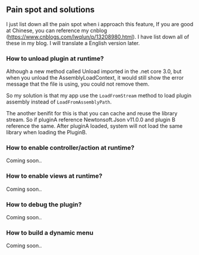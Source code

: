 ## Pain spot and solutions
I just list down all the pain spot when i approach this feature, If you are good at Chinese, you can reference my cnblog (https://www.cnblogs.com/lwqlun/p/13208980.html). I have list down all of these in my blog. I will translate a English version later.

### How to unload plugin at runtime?
Although a new method called Unload imported in the .net core 3.0, but when you unload the AssemblyLoadContext, it would still show the error message that the file is using, you could not remove them. 

So my solution is that my app use the `LoadFromStream` method to load plugin assembly instead of `LoadFromAssemblyPath`.

The another benifit for this is that you can cache and reuse the library stream. So if pluginA reference Newtonsoft.Json v11.0.0 and plugin B reference the same. After pluginA loaded, system will not load the same library when loading the PluginB. 

### How to enable controller/action at runtime?
Coming soon..

### How to enable views at runtime?
Coming soon..

### How to debug the plugin?
Coming soon..

### How to build a dynamic menu
Coming soon..

